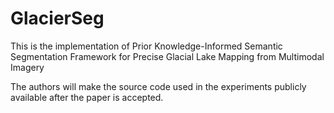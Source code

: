 # GlacierSeg
This is the implementation of Prior Knowledge-Informed Semantic Segmentation Framework for Precise Glacial Lake Mapping from Multimodal Imagery

The authors will make the source code used in the experiments publicly available after the paper is accepted.
